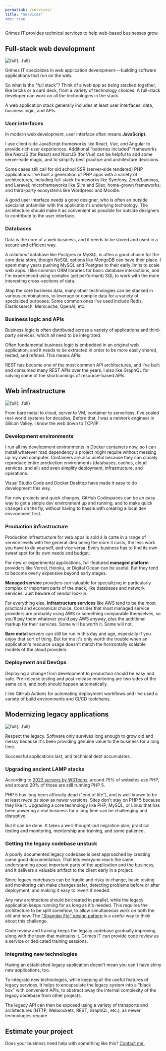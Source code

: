 ```yaml
---
permalink: /services/
title: "Services"
toc: true
---
```


Grimes IT provides technical services to help web-based businesses grow.

## Full-stack web development

![full](/assets/images/feature-development-ltr.jpg){: .full}

Grimes IT specializes in web application development---building 
software applications that run on the web.

So what is the "full stack"?
Think of a web app as being stacked together,
like bricks or a card deck, 
from a variety of technology choices.
A full-stack developer can work on all the technologies in the stack.

A web application stack generally includes at least user interfaces, data, business logic, and APIs.

### User interfaces

In modern web development, user interface often means **JavaScript**.

I use client-side JavaScript frameworks like React, Vue, and Angular to provide rich user experiences.
Additional "batteries included" frameworks like NextJS (for React) and NuxtJS (for Vue) can be helpful to add some server-side magic, and to simplify best practice and architecture decisions. 

Some cases still call for old school SSR (server-side rendered) PHP applications.
I've built a generation of PHP apps with a variety of architectures, including full-stack frameworks like Symfony, Zend/Laminas, and Laravel; microframeworks like Slim and Silex; home-grown frameworks; and third-party ecosystems like Wordpress and Moodle.

A good user interface needs a good designer,
who is often an outside specialist unfamiliar with the application's underlying technology.
The architecture should make it as convenient as possible for outside designers to contribute to the user interface.

### Databases

Data is the core of a web business, and it needs to be stored and used in a secure and efficient way.

A *relational* database like Postgres or MySQL is often a good choice for the core data store,
though NoSQL options like MongoDB can have their place.
I spent many years pushing MySQL and Postgres to their early limits to scale web apps.
I like common ORM libraries for basic database interactions,
and I'm experienced using complex (yet performant) SQL to work with the more interesting cross-sections of data.

Atop the core business data, many other technologies can be stacked in various combinations,
to leverage or compile data for a variety of specialized purposes.
Some common ones I've used include Redis, Elasticsearch, Memcache, OpenAI, etc.

### Business logic and APIs

Business logic is often distributed across a variety of applications and third-party services,
which all need to be integrated.

Often fundamental business logic is embedded in an original web application,
and it needs to be extracted in order to be more easily shared, tested, and refined.
This means APIs.

REST has become one of the most common API architectures, and I've built and consumed many REST APIs over the years.
I also like GraphQL for solving some of the shortcomings of resource-based APIs.



## Web infrastructure

![full](/assets/images/feature-infrastructure2.jpg){: .full}

From bare metal to cloud, server to VM, container to serverless, I've scaled real-world systems for decades. 
Before that, I was a network engineer in Silicon Valley. I know the web down to TCP/IP.

### Development environments

I run all my development environments in Docker containers now,
so I can install whatever mad dependency a project might require without messing up my own computer.
Containers are also useful because they can closely reproduce entire production environments
(databases, caches, cloud services, and all)
and even simplify deployment, infrastructure, and operations.

Visual Studio Code and Docker Desktop have made it easy to do development this way.

For new projects and quick changes, GitHub Codespaces can be an easy way to get a simple dev environment up and running, and to make quick changes on the fly, without having to hassle with creating a local dev environment first.

### Production infrastructure

Production infrastructure for web apps is sold á la carte in a range of service levels with
 the general idea being the more it costs, the less work you have to do yourself,
and vice versa.
Every business has to find its own sweet spot for its own needs and budget.

For new or experimental applications, full-featured **managed platform** providers like Vercel, Heroku, or Digital Ocean can be useful.
But they tend to become overly expensive beyond early stages.

**Managed service** providers can valuable for specializing in particularly complex or important parts of the stack, 
like databases and network services. 
Just beware of vendor lock-in.

For everything else, **infrastructure services** like AWS tend to be the most practical and economical choice.
Consider that most managed service providers are probably using AWS or something comparable themselves,
so you'll pay them whatever you'd pay AWS anyway,
plus the additional markup for their services.
Some will be worth it. Some will not.

**Bare metal** servers can still be run in this day and age,
especially if you enjoy that sort of thing. 
But for me it's
only worth the trouble when an application's resource usage doesn't match the horizontally scalable models of the cloud providers.

### Deployment and DevOps

Deploying a change from development to production should be easy and safe.
Pre-release testing and post-release monitoring are two sides of the same coin,
and both should happen automatically.

I like GitHub Actions for automating deployment workflows
and I've used a variety of build environments and CI/CD toolchains.



## Modernizing legacy applications

![full](/assets/images/feature-legacy.jpg){: .full}

Respect the legacy. 
Software only survives long enough to grow old and messy because it's been providing genuine value to the business for a long time.

Successful applications last, and technical debt accumulates.

### Upgrading ancient LAMP stacks

According to [2023 surveys by W3Techs](https://w3techs.com/technologies/details/pl-php),
around 75% of websites use PHP,
and around 20% of those are still running PHP 5.

PHP 5 has long been officially dead ("end of life"), 
and is well known to be at least *twice as slow* as newer versions.
Sites don't stay on PHP 5 because they like it. 
Upgrading a core technology like PHP, MySQL, or Linux that has been powering a real business for a long time
can be challenging and disruptive.

But it can be done. It takes a well-thought-out migration plan, 
practical testing and monitoring, mentorship and training, and some patience.

### Getting the legacy codebase unstuck

A poorly documented legacy codebase is best approached by creating some good documentation.
That lets everyone reach the same understanding about important parts of the application and the business,
and it delivers a valuable artifact to the client early in a project.

Since legacy codebases can be fragile and risky to change,
basic testing and monitoring can make changes safer,
detecting problems before or after deployment,
and making it easy to revert if needed.

Any new architecture should be created in parallel, 
while the legacy application keeps running for as long as it's needed. 
This requires the architecture to be split somehow, 
to allow simultaneous work on both the old and new. 
The ["Strangler Fig" design pattern](https://martinfowler.com/bliki/StranglerFigApplication.html) is a useful way to think about this challenge.

Code review and training keeps the legacy codebase gradually improving, along with the team that maintains it.
Grimes IT can provide code review as a service or dedicated training sessions.

### Integrating new technologies

Having an established legacy application doesn't mean you can't have shiny new applications, too.

To integrate new technologies, while keeping all the useful features of legacy services, 
it helps to encapsulate the legacy system into a "black box" with convenient APIs,
to abstract away the internal complexity of the legacy codebase from other projects.

The legacy API can then be exposed using a variety of transports and architectures (HTTP, Websockets, REST, GraphQL, etc.), as newer technologies require.

## Estimate your project

Does your business need help with something like this? [Contact me.](/contact/)